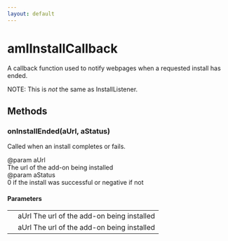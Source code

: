 ```yaml
---
layout: default
---
```


# amIInstallCallback #
  
A callback function used to notify webpages when a requested install has  
ended.  
  
NOTE: This is *not* the same as InstallListener.  
  

## Methods ##

### onInstallEnded(aUrl, aStatus) ###
  
Called when an install completes or fails.  
  
@param  aUrl  
        The url of the add-on being installed  
@param  aStatus  
        0 if the install was successful or negative if not  
  

#### Parameters ####

<table>

<tr>
<td></td>
<td>aUrl  
        The url of the add-on being installed  
</td>
</tr>

<tr>
<td></td>
<td>aUrl  
        The url of the add-on being installed  
</td>
</tr>

</table>
